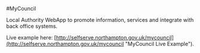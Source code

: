 #MyCouncil

Local Authority WebApp to promote information, services and integrate with back office systems.

Live example here: [http://selfserve.northampton.gov.uk/mycouncil](http://selfserve.northampton.gov.uk/mycouncil "MyCouncil Live Example").
